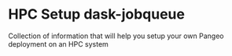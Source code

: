 # HPC Setup dask-jobqueue
Collection of information that will help you setup your own Pangeo deployment on an HPC system
